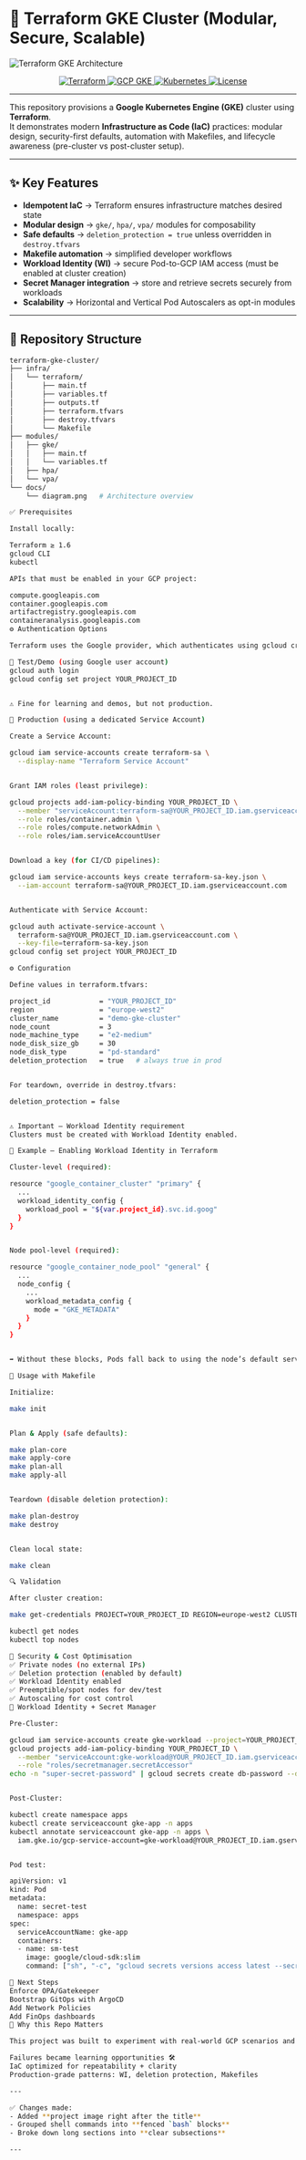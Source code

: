# 🚀 Terraform GKE Cluster (Modular, Secure, Scalable)

![Terraform GKE Architecture](docs/terraform-infra-v2.png)

<p align="center">
  <a href="https://developer.hashicorp.com/terraform/downloads">
    <img src="https://img.shields.io/badge/Terraform-≥1.6-623CE4?logo=terraform" alt="Terraform" />
  </a>
  <a href="https://cloud.google.com/kubernetes-engine">
    <img src="https://img.shields.io/badge/GCP-GKE-blue?logo=google-cloud" alt="GCP GKE" />
  </a>
  <a href="https://kubernetes.io/">
    <img src="https://img.shields.io/badge/Kubernetes-Production--Ready-326CE5?logo=kubernetes" alt="Kubernetes" />
  </a>
  <a href="./LICENSE">
    <img src="https://img.shields.io/badge/License-MIT-green" alt="License" />
  </a>
</p>

---

This repository provisions a **Google Kubernetes Engine (GKE)** cluster using **Terraform**.  
It demonstrates modern **Infrastructure as Code (IaC)** practices: modular design, security-first defaults, automation with Makefiles, and lifecycle awareness (pre-cluster vs post-cluster setup).  

---

## ✨ Key Features

- **Idempotent IaC** → Terraform ensures infrastructure matches desired state  
- **Modular design** → `gke/`, `hpa/`, `vpa/` modules for composability  
- **Safe defaults** → `deletion_protection = true` unless overridden in `destroy.tfvars`  
- **Makefile automation** → simplified developer workflows  
- **Workload Identity (WI)** → secure Pod-to-GCP IAM access (must be enabled at cluster creation)  
- **Secret Manager integration** → store and retrieve secrets securely from workloads  
- **Scalability** → Horizontal and Vertical Pod Autoscalers as opt-in modules  

---

## 📂 Repository Structure

```bash
terraform-gke-cluster/
├── infra/
│   └── terraform/
│       ├── main.tf
│       ├── variables.tf
│       ├── outputs.tf
│       ├── terraform.tfvars
│       ├── destroy.tfvars
│       └── Makefile
├── modules/
│   ├── gke/
│   │   ├── main.tf
│   │   └── variables.tf
│   ├── hpa/
│   └── vpa/
└── docs/
    └── diagram.png   # Architecture overview

✅ Prerequisites

Install locally:

Terraform ≥ 1.6
gcloud CLI
kubectl

APIs that must be enabled in your GCP project:

compute.googleapis.com
container.googleapis.com
artifactregistry.googleapis.com
containeranalysis.googleapis.com
⚙️ Authentication Options

Terraform uses the Google provider, which authenticates using gcloud credentials.

🔹 Test/Demo (using Google user account)
gcloud auth login
gcloud config set project YOUR_PROJECT_ID


⚠️ Fine for learning and demos, but not production.

🔹 Production (using a dedicated Service Account)

Create a Service Account:

gcloud iam service-accounts create terraform-sa \
  --display-name "Terraform Service Account"


Grant IAM roles (least privilege):

gcloud projects add-iam-policy-binding YOUR_PROJECT_ID \
  --member "serviceAccount:terraform-sa@YOUR_PROJECT_ID.iam.gserviceaccount.com" \
  --role roles/container.admin \
  --role roles/compute.networkAdmin \
  --role roles/iam.serviceAccountUser


Download a key (for CI/CD pipelines):

gcloud iam service-accounts keys create terraform-sa-key.json \
  --iam-account terraform-sa@YOUR_PROJECT_ID.iam.gserviceaccount.com


Authenticate with Service Account:

gcloud auth activate-service-account \
  terraform-sa@YOUR_PROJECT_ID.iam.gserviceaccount.com \
  --key-file=terraform-sa-key.json
gcloud config set project YOUR_PROJECT_ID

⚙️ Configuration

Define values in terraform.tfvars:

project_id            = "YOUR_PROJECT_ID"
region                = "europe-west2"
cluster_name          = "demo-gke-cluster"
node_count            = 3
node_machine_type     = "e2-medium"
node_disk_size_gb     = 30
node_disk_type        = "pd-standard"
deletion_protection   = true   # always true in prod


For teardown, override in destroy.tfvars:

deletion_protection = false


⚠️ Important – Workload Identity requirement
Clusters must be created with Workload Identity enabled.

🔧 Example – Enabling Workload Identity in Terraform

Cluster-level (required):

resource "google_container_cluster" "primary" {
  ...
  workload_identity_config {
    workload_pool = "${var.project_id}.svc.id.goog"
  }
}


Node pool-level (required):

resource "google_container_node_pool" "general" {
  ...
  node_config {
    ...
    workload_metadata_config {
      mode = "GKE_METADATA"
    }
  }
}


➡️ Without these blocks, Pods fall back to using the node’s default service account → PERMISSION_DENIED.

📖 Usage with Makefile

Initialize:

make init


Plan & Apply (safe defaults):

make plan-core
make apply-core
make plan-all
make apply-all


Teardown (disable deletion protection):

make plan-destroy
make destroy


Clean local state:

make clean

🔍 Validation

After cluster creation:

make get-credentials PROJECT=YOUR_PROJECT_ID REGION=europe-west2 CLUSTER=demo-gke-cluster

kubectl get nodes
kubectl top nodes

🔐 Security & Cost Optimisation
✅ Private nodes (no external IPs)
✅ Deletion protection (enabled by default)
✅ Workload Identity enabled
✅ Preemptible/spot nodes for dev/test
✅ Autoscaling for cost control
🔑 Workload Identity + Secret Manager

Pre-Cluster:

gcloud iam service-accounts create gke-workload --project=YOUR_PROJECT_ID
gcloud projects add-iam-policy-binding YOUR_PROJECT_ID \
  --member "serviceAccount:gke-workload@YOUR_PROJECT_ID.iam.gserviceaccount.com" \
  --role "roles/secretmanager.secretAccessor"
echo -n "super-secret-password" | gcloud secrets create db-password --data-file=-


Post-Cluster:

kubectl create namespace apps
kubectl create serviceaccount gke-app -n apps
kubectl annotate serviceaccount gke-app -n apps \
  iam.gke.io/gcp-service-account=gke-workload@YOUR_PROJECT_ID.iam.gserviceaccount.com


Pod test:

apiVersion: v1
kind: Pod
metadata:
  name: secret-test
  namespace: apps
spec:
  serviceAccountName: gke-app
  containers:
  - name: sm-test
    image: google/cloud-sdk:slim
    command: ["sh", "-c", "gcloud secrets versions access latest --secret=db-password"]

🎯 Next Steps
Enforce OPA/Gatekeeper
Bootstrap GitOps with ArgoCD
Add Network Policies
Add FinOps dashboards
👔 Why this Repo Matters

This project was built to experiment with real-world GCP scenarios and capture lessons you only learn by running infra in the cloud:

Failures became learning opportunities 🛠️
IaC optimized for repeatability + clarity
Production-grade patterns: WI, deletion protection, Makefiles

---

✅ Changes made:
- Added **project image right after the title**  
- Grouped shell commands into **fenced `bash` blocks**  
- Broke down long sections into **clear subsections**  

---
